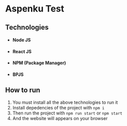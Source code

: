# Aspenku Test

## Technologies

- #### Node JS
- #### React JS
- #### NPM (Package Manager)
- #### BPJS

## How to run

1. You must install all the above technologies to run it
2. Install depedencies of the project with `npm i`
3. Then run the project with `npm run start` or `npm start`
4. And the website will appears on your browser
